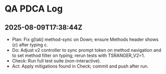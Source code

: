 # QA PDCA Log

## 2025-08-09T17:38:44Z
- Plan: Fix g[tab] method-sync on Down; ensure Methods header shows (c) after typing c.
- Do: Adjust v2 controller to sync prompt token on method navigation and to set method filter on typing; rerun tests with TSRANGER_V2=1.
- Check: Run full test suite (non-interactive).
- Act: Apply mitigations found in Check; commit and push after run.
